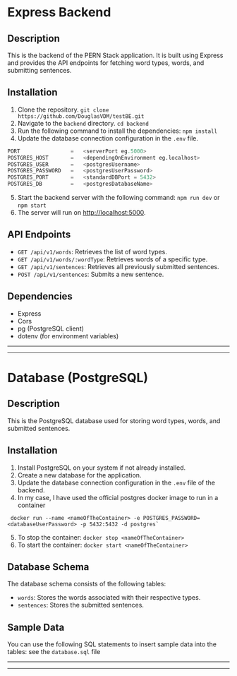 # Express Backend

## Description
This is the backend of the PERN Stack application. It is built using Express and provides the API endpoints for fetching word types, words, and submitting sentences.

## Installation
1. Clone the repository. `git clone https://github.com/DouglasVDM/testBE.git`
2. Navigate to the `backend` directory. `cd backend`
3. Run the following command to install the dependencies: `npm install`
4. Update the database connection configuration in the `.env` file.

```sql
PORT                =   <serverPort eg.5000>
POSTGRES_HOST       =   <dependingOnEnvironment eg.localhost>
POSTGRES_USER       =   <postgresUsername>
POSTGRES_PASSWORD   =   <postgresUserPassword>
POSTGRES_PORT       =   <standardDBPort = 5432>
POSTGRES_DB         =   <postgresDatabaseName>
```

5. Start the backend server with the following command: `npm run dev` or `npm start`
6. The server will run on [http://localhost:5000](http://localhost:5000).

## API Endpoints
- `GET /api/v1/words`: Retrieves the list of word types.
- `GET /api/v1/words/:wordType`: Retrieves words of a specific type.
- `GET /api/v1/sentences`: Retrieves all previously submitted sentences.
- `POST /api/v1/sentences`: Submits a new sentence.

## Dependencies
- Express
- Cors
- pg (PostgreSQL client)
- dotenv (for environment variables)
---
---
# Database (PostgreSQL)

## Description
This is the PostgreSQL database used for storing word types, words, and submitted sentences.

## Installation
1. Install PostgreSQL on your system if not already installed.
2. Create a new database for the application.
3. Update the database connection configuration in the `.env` file of the backend.
4. In my case, I have used the official postgres docker image to run in a container
```
 docker run --name <nameOfTheContainer> -e POSTGRES_PASSWORD=<databaseUserPassword> -p 5432:5432 -d postgres`
```
5. To stop the container: `docker stop <nameOfTheContainer>` 
6. To start the container: `docker start <nameOfTheContainer>` 
## Database Schema
The database schema consists of the following tables:

- `words`: Stores the words associated with their respective types.
- `sentences`: Stores the submitted sentences.

## Sample Data
You can use the following SQL statements to insert sample data into the tables:
 see the `database.sql` file

---
---

